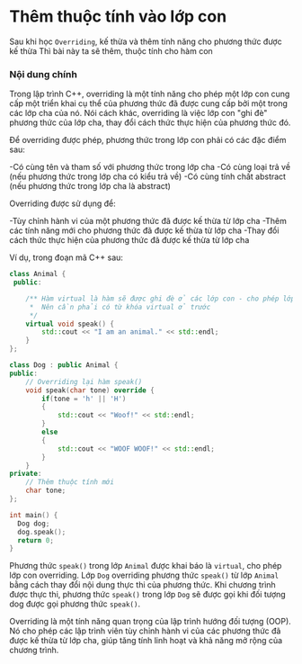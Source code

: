 # Thêm thuộc tính vào lớp con 

Sau khi học ``Overriding``, kế thừa và thêm tính năng cho phương thức được kế thừa 
Thì bài này ta sẽ thêm, thuộc tính cho hàm con

<h3>Nội dung chính</h3>

Trong lập trình C++, overriding là một tính năng cho phép một lớp con cung cấp một triển khai cụ thể của phương thức đã được cung cấp bởi một trong các lớp cha của nó. Nói cách khác, overriding là việc lớp con "ghi đè" phương thức của lớp cha, thay đổi cách thức thực hiện của phương thức đó.

Để overriding được phép, phương thức trong lớp con phải có các đặc điểm sau:

-Có cùng tên và tham số với phương thức trong lớp cha
-Có cùng loại trả về (nếu phương thức trong lớp cha có kiểu trả về)
-Có cùng tính chất abstract (nếu phương thức trong lớp cha là abstract)

Overriding được sử dụng để:

-Tùy chỉnh hành vi của một phương thức đã được kế thừa từ lớp cha
-Thêm các tính năng mới cho phương thức đã được kế thừa từ lớp cha
-Thay đổi cách thức thực hiện của phương thức đã được kế thừa từ lớp cha

Ví dụ, trong đoạn mã C++ sau:
```C++
class Animal {
 public:

    /** Hàm virtual là hàm sẽ được ghi đè ở các lớp con - cho phép lớp con overriding 
     *  Nên cần phải có từ khóa virtual ở trước  
     */
    virtual void speak() {
        std::cout << "I am an animal." << std::endl;
    }
};

class Dog : public Animal {
public:
    // Overriding lại hàm speak() 
    void speak(char tone) override {
        if(tone = 'h' || 'H')
        {
            std::cout << "Woof!" << std::endl;
        }
        else 
        {
            std::cout << "WOOF WOOF!" << std::endl;
        }
    }
private: 
    // Thêm thuộc tính mới
    char tone;
};

int main() {
  Dog dog;
  dog.speak();
  return 0;
}
```

Phương thức ``speak()`` trong lớp ``Animal`` được khai báo là ``virtual``, cho phép lớp con overriding. Lớp `Dog` overriding phương thức ``speak()`` từ lớp `Animal` bằng cách thay đổi nội dung thực thi của phương thức. Khi chương trình được thực thi, phương thức `speak()` trong lớp `Dog` sẽ được gọi khi đối tượng dog được gọi phương thức `speak()`.

Overriding là một tính năng quan trọng của lập trình hướng đối tượng (OOP). Nó cho phép các lập trình viên tùy chỉnh hành vi của các phương thức đã được kế thừa từ lớp cha, giúp tăng tính linh hoạt và khả năng mở rộng của chương trình.